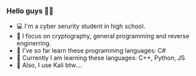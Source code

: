 ### Hello guys 👋🏻
- 💻 I'm a cyber serurity student in high school.
- 🔧 I focus on cryptography, general programming and reverse enginerring.
- 📘 I've so far learn these programming languages: C#
- 📕 Currently I am learning these languages: C++, Python, JS 
- 🐲 Also, I use Kali btw....


<!--
**MichalKoudela/MichalKoudela** is a ✨ _special_ ✨ repository because its `README.md` (this file) appears on your GitHub profile.

Here are some ideas to get you started:

- 🔭 I’m currently working on ...
- 🌱 I’m currently learning ...
- 👯 I’m looking to collaborate on ...
- 🤔 I’m looking for help with ...
- 💬 Ask me about ...
- 📫 How to reach me: ...
- 😄 Pronouns: ...
- ⚡ Fun fact: ...
-->
